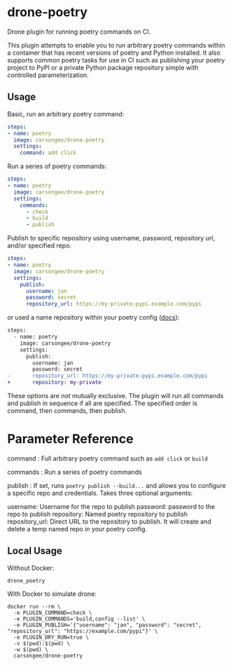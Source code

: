 # drone-poetry

Drone plugin for running poetry commands on CI.

This plugin attempts to enable you to run arbitrary poetry commands
within a container that has recent versions of poetry and Python
installed. It also supports common poetry tasks for use in CI such as
publishing your poetry project to PyPI or a private Python package
repository simple with controlled parameterization.


## Usage

Basic, run an arbitrary poetry command:

```yaml
steps:
- name: poetry
  image: carsongee/drone-poetry
  settings:
    command: add click
```

Run a series of poetry commands:

```yaml
steps:
- name: poetry
  image: carsongee/drone-poetry
  settings:
    commands:
      - check
      - build
      - publish
```

Publish to specific repository using username, password, repository
url, and/or specified repo.

```yaml
steps:
- name: poetry
  image: carsongee/drone-poetry
  settings:
    publish:
      username: jan
      password: secret
      repository_url: https://my-private-pypi.example.com/pypi
```

or used a name repository within your poetry config
([docs](https://python-poetry.org/docs/repositories/#publishing-to-a-private-repository)):

```diff
steps:
  - name: poetry
    image: carsongee/drone-poetry
    settings:
      publish:
        username: jan
        password: secret
-       repository_url: https://my-private-pypi.example.com/pypi
+       repository: my-private
```

These options are _not_ mutually exclusive. The plugin will run all
commands and publish in sequence if all are specified. The specified
order is command, then commands, then publish.


# Parameter Reference

command
: Full arbitrary poetry command such as `add click` or `build`

commands
: Run a series of poetry commands

publish
: If set, runs `poetry publish --build...` and allows you to configure
a specific repo and credentials. Takes three optional arguments:

username: Username for the repo to publish
password: password to the repo to publish
repository: Named poetry repository to publish
repository_url: Direct URL to the repository to publish. It will create and
  delete a temp named repo in your poetry config.


## Local Usage

Without Docker:

`drone_poetry`

With Docker to simulate drone:

```
docker run --rm \
  -e PLUGIN_COMMAND=check \
  -e PLUGIN_COMMANDS='build,config --list' \
  -e PLUGIN_PUBLISH='{"username": "jan", "password": "secret", "repository_url": "https://example.com/pypi"}' \
  -e PLUGIN_DRY_RUN=true \
  -v $(pwd):$(pwd) \
  -w $(pwd) \
  carsongee/drone-poetry
```
